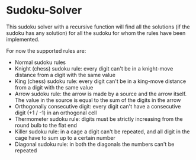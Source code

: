# Sudoku-Solver

This sudoku solver with a recursive function will find all the solutions (if the sudoku has any solution)
for all the sudoku for whom the rules have been implemented.

For now the supported rules are:

* Normal sudoku rules
* Knight (chess) sudoku rule: every digit can't be in a knight-move distance from a digit with the same value
* King (chess) sudoku rule: every digit can't be in a king-move distance from a digit with the same value
* Arrow sudoku rule: the arrow is made by a source and the arrow itself. The value in the source is equal to the sum of
  the digits in the arrow
* Orthogonally consecutive digit: every digit can't have a consecutive digit (+1 / -1) in an orthogonal cell
* Thermometer sudoku rule: digits must be strictly increasing from the round bulb to the flat end
* Killer sudoku rule: in a cage a digit can't be repeated, and all digit in the cage have to sum up to a certain number
* Diagonal sudoku rule: in both the diagonals the numbers can't be repeated
